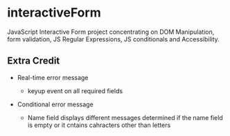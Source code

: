# interactiveForm
JavaScript Interactive Form project concentrating on DOM Manipulation, form validation, 
JS Regular Expressions, JS conditionals and Accessibility.

## Extra Credit
* Real-time error message 
  - keyup event on all required fields

* Conditional error message
  - Name field displays different messages determined if the name field is empty or it cntains cahracters other than letters
